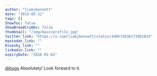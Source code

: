 ```yaml
---
author: "liamjbennett"
date: "2013-05-31"
tags: []
ShowToc: false
ShowBreadCrumbs: false
thumbnail: "/img/main/profile.jpg"
twitter_link: "https://x.com/liamjbennett/status/340573636173901824"
mastodon_link: ""
bluesky_link: ""
linkedin_link: ""
expiryDate: "2016-01-01"
---
```


[@hugs](https://x.com/hugs) Absolutely!  Look forward to it.

